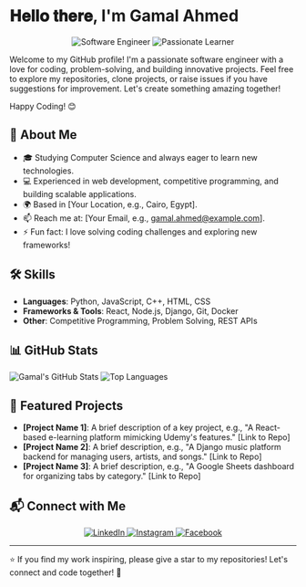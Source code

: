 # 𝐇𝐞𝐥𝐥𝐨 𝐭𝐡𝐞𝐫𝐞, I'm Gamal Ahmed

<div align="center">
  <img src="https://img.shields.io/badge/Software%20Engineer-%230077B5.svg?&style=flat-square&logo=code&logoColor=white" alt="Software Engineer">
  <img src="https://img.shields.io/badge/Passionate%20Learner-%23E4405F.svg?&style=flat-square&logo=book&logoColor=white" alt="Passionate Learner">
</div>

Welcome to my GitHub profile! I'm a passionate software engineer with a love for coding, problem-solving, and building innovative projects. Feel free to explore my repositories, clone projects, or raise issues if you have suggestions for improvement. Let's create something amazing together!

Happy Coding! 😊

## 🚀 About Me
- 🎓 Studying Computer Science and always eager to learn new technologies.
- 💻 Experienced in web development, competitive programming, and building scalable applications.
- 🌍 Based in [Your Location, e.g., Cairo, Egypt].
- 📫 Reach me at: [Your Email, e.g., gamal.ahmed@example.com].
- ⚡ Fun fact: I love solving coding challenges and exploring new frameworks!

## 🛠️ Skills
- **Languages**: Python, JavaScript, C++, HTML, CSS
- **Frameworks & Tools**: React, Node.js, Django, Git, Docker
- **Other**: Competitive Programming, Problem Solving, REST APIs

## 📊 GitHub Stats
![Gamal's GitHub Stats](https://github-readme-stats.vercel.app/api?username=[YourGitHubUsername]&show_icons=true&theme=radical)
![Top Languages](https://github-readme-stats.vercel.app/api/top-langs/?username=[YourGitHubUsername]&layout=compact&theme=radical)

## 🌟 Featured Projects
- **[Project Name 1]**: A brief description of a key project, e.g., "A React-based e-learning platform mimicking Udemy's features." [Link to Repo]
- **[Project Name 2]**: A brief description, e.g., "A Django music platform backend for managing users, artists, and songs." [Link to Repo]
- **[Project Name 3]**: A brief description, e.g., "A Google Sheets dashboard for organizing tabs by category." [Link to Repo]

## 📬 Connect with Me
<div align="center">
  <a href="https://www.linkedin.com/in/gamal-ahmed-55b11722a" target="_blank">
    <img src="https://img.shields.io/badge/LinkedIn-%230077B5.svg?&style=flat-square&logo=linkedin&logoColor=white" alt="LinkedIn">
  </a>
  <a href="https://www.instagram.com/gamall_29" target="_blank">
    <img src="https://img.shields.io/badge/Instagram-%23E4405F.svg?&style=flat-square&logo=instagram&logoColor=white" alt="Instagram">
  </a>
  <a href="https://www.facebook.com/gamal.ahmad.1485" target="_blank">
    <img src="https://img.shields.io/badge/Facebook-%231877F2.svg?&style=flat-square&logo=facebook&logoColor=white" alt="Facebook">
  </a>
</div>

---

⭐️ If you find my work inspiring, please give a star to my repositories! Let's connect and code together! 🚀
